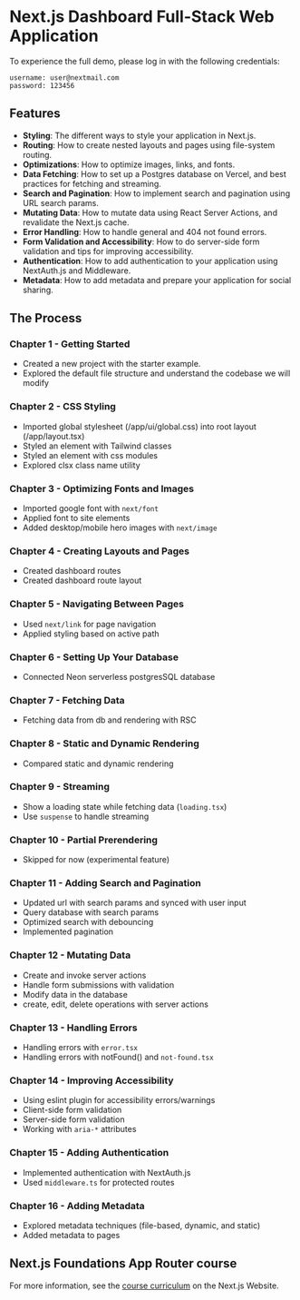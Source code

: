 # Next.js Dashboard Full-Stack Web Application
To experience the full demo, please log in with the following credentials:
```
username: user@nextmail.com
password: 123456
```

## Features
- **Styling**: The different ways to style your application in Next.js.
- **Routing**: How to create nested layouts and pages using file-system routing.
- **Optimizations**: How to optimize images, links, and fonts.
- **Data Fetching**: How to set up a Postgres database on Vercel, and best practices for fetching and streaming.
- **Search and Pagination**: How to implement search and pagination using URL search params.
- **Mutating Data**: How to mutate data using React Server Actions, and revalidate the Next.js cache.
- **Error Handling**: How to handle general and 404 not found errors.
- **Form Validation and Accessibility**: How to do server-side form validation and tips for improving accessibility.
- **Authentication**: How to add authentication to your application using NextAuth.js and Middleware.
- **Metadata**: How to add metadata and prepare your application for social sharing.

## The Process
### Chapter 1 - Getting Started
- Created a new project with the starter example.
- Explored the default file structure and understand the codebase we will modify

### Chapter 2 - CSS Styling
- Imported global stylesheet (/app/ui/global.css) into root layout (/app/layout.tsx)
- Styled an element with Tailwind classes
- Styled an element with css modules
- Explored clsx class name utility

### Chapter 3 - Optimizing Fonts and Images
- Imported google font with `next/font` 
- Applied font to site elements
- Added desktop/mobile hero images with `next/image`

### Chapter 4 - Creating Layouts and Pages
- Created dashboard routes 
- Created dashboard route layout

### Chapter 5 - Navigating Between Pages
- Used `next/link` for page navigation 
- Applied styling based on active path

### Chapter 6 - Setting Up Your Database
- Connected Neon serverless postgresSQL database

### Chapter 7 - Fetching Data
- Fetching data from db and rendering with RSC

### Chapter 8 - Static and Dynamic Rendering
- Compared static and dynamic rendering

### Chapter 9 - Streaming
- Show a loading state while fetching data (`loading.tsx`)
- Use `suspense` to handle streaming

### Chapter 10 - Partial Prerendering
- Skipped for now (experimental feature)

### Chapter 11 - Adding Search and Pagination
- Updated url with search params and synced with user input
- Query database with search params
- Optimized search with debouncing
- Implemented pagination

### Chapter 12 - Mutating Data
- Create and invoke server actions
- Handle form submissions with validation
- Modify data in the database
- create, edit, delete operations with server actions

### Chapter 13 - Handling Errors
- Handling errors with `error.tsx`
- Handling errors with notFound() and `not-found.tsx`

### Chapter 14 - Improving Accessibility
- Using eslint plugin for accessibility errors/warnings
- Client-side form validation
- Server-side form validation 
- Working with `aria-*` attributes

### Chapter 15 - Adding Authentication
- Implemented authentication with NextAuth.js
- Used `middleware.ts` for protected routes

### Chapter 16 - Adding Metadata
- Explored metadata techniques (file-based, dynamic, and static)
- Added metadata to pages

## Next.js Foundations App Router course 
For more information, see the [course curriculum](https://nextjs.org/learn) on the Next.js Website.
